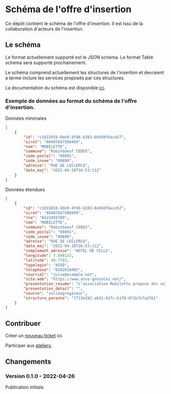 # Schéma de l'offre d'insertion

Ce dépôt contient le schéma de l'offre d'insertion. Il est issu de la collaboration d'acteurs de l'insertion.

## Le schéma

Le format actuellement supporté est le JSON schema. Le format Table schema sera supporté prochainement.

Le schéma comprend actuellement les structures de l'insertion et devraient à terme inclure les services proposés par ces structures.

La documentation du schéma est disponible [ici](https://app.gitbook.com/o/-LumF4j8whrJ3iKwLJ6f/s/8F5IpX18jjDR1Iawzsnj/schemas-de-donnees-de-loffre/schema-des-structures-dinsertion).

### Exemple de données au format du schéma de l'offre d'insertion.

Données minimales

```json
[
    {
        "id": "c3d15659-8de9-4fd6-b283-04d50f6ace57",
        "siret": "60487647500499",
        "nom": "MOBILETTE",
        "commune": "Robinboeuf CEDEX",
        "code_postal": "09891",
        "code_insee": "09890",
        "adresse": "RUE DE LECLERCQ",
        "date_maj": "2022-04-28T16:53:11Z"
    }
]
```

Données étendues

```json
[
    {
        "id": "c3d15659-8de9-4fd6-b283-04d50f6ace57",
        "siret": "60487647500499",
        "rna": "W123456789",
        "nom": "MOBILETTE",
        "commune": "Robinboeuf CEDEX",
        "code_postal": "09891",
        "code_insee": "09890",
        "adresse": "RUE DE LECLERCQ",
        "date_maj": "2022-04-28T16:53:11Z",
        "complement_adresse": "HOTEL DE VILLE",
        "longitude": 7.848133,
        "latitude": 48.7703,
        "typologie": "ASSO",
        "telephone": "0102030405",
        "courriel": "julie@example.net",
        "site_web": "https://www.asso-gonzalez.net/",
        "presentation_resume": "L’association Mobilette propose des solutions de déplacement aux personnes pour qui la non mobilité est un frein à l’insertion professionnelle : - connaissance de l'offre de transport du territoire - accès à un véhicule 2 ou 4 roues - transport solidaire - accès au permis",
        "presentation_detail": "",
        "source": "solidagregateur",
        "structure_parente": "7713e292-abd1-42fc-b1f0-071b7e7a2f61"
    }
]
```

## Contribuer

Créer un [nouveau ticket](https://github.com/betagouv/data-inclusion-schema/issues/new) ici.

Participer aux [ateliers](https://app.gitbook.com/o/-LumF4j8whrJ3iKwLJ6f/s/8F5IpX18jjDR1Iawzsnj/schemas-de-donnees-de-loffre/les-schemas-and-ateliers).

## Changements

### Version 0.1.0 - 2022-04-26

Publication initiale.